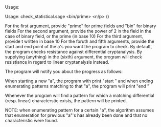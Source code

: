 Usage: 

Usage: check_statistical.sage <bin/prime> <n/p> <t> <start> <end> (<lin>)

For the first argument, provide "prime" for prime fields and "bin" for binary fields
For the second argument, provide the power of 2 in the field in the case of binary field, or the prime (in base 10)
For the third argument, provide t written in base 10
For the foruth and fifth arguments, provide the start and end point of the a's you want the program to check.
By default, the program checks resistance against differential cryptanalysis. By supplying (anything) in the <lin> (sixth) argument, 
the program will check resistiance in regard to linear cryptanalysis instead.

The program will notify you about the progress as follows: 

When starting a new "a", the program with print "start <a>" and when ending enumerating patterns matching to that "a", the program
will print "end <a>"

Whenever the program will find a pattern for which a matching differential (resp. linear) characterstic exists, the pattern will be printed.


NOTE: when enumerating pattern for a certain "a", the algorithm assumes that enumeration for previous "a"'s has already been done and
that no characteristic were found.

